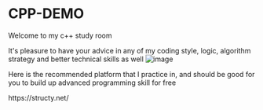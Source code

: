 # CPP-DEMO

<p>Welcome to my c++ study room

It's pleasure to have your advice in any of my coding style, logic, algorithm strategy and better technical skills as well
  ![image](https://user-images.githubusercontent.com/88369201/151703000-87c9ad11-f48f-4c3a-a571-fd696d432ef1.png)



<p>Here is the recommended platform that I practice in,
and should be good for you to build up advanced programming skill for free
<p>https://structy.net/
